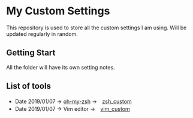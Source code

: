 # My Custom Settings

This repository is used to store all the custom settings I am using. Will be updated regularly in random.

## Getting Start

All the folder will have its own setting notes.

## List of tools



- Date 2019/01/07 → [oh-my-zsh](https://github.com/robbyrussell/oh-my-zsh) →　[zsh_custom](./zsh_custom) 
- Date 2019/01/07 → Vim editor →　[vim_custom](./vim_custom)



